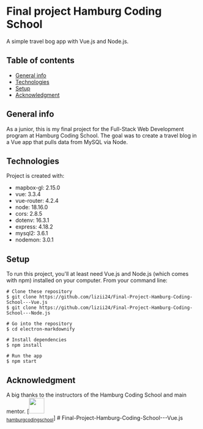 #  Final project Hamburg Coding School

A simple travel bog app with Vue.js and Node.js.

##  Table of contents

- [General info](#general-info)
- [Technologies](#technologies)
- [Setup](#setup)
- [Acknowledgment](#acknowledgment)

##  General info

As a junior, this is my final project for the Full-Stack Web Development program at Hamburg Coding School.
The goal was to create a travel blog in a Vue app that pulls data from MySQL via Node.

##  Technologies

Project is created with:

- mapbox-gl: 2.15.0
- vue: 3.3.4
- vue-router: 4.2.4
- node: 18.16.0
- cors: 2.8.5
- dotenv: 16.3.1
- express: 4.18.2
- mysql2: 3.6.1
- nodemon: 3.0.1

##  Setup

To run this project, you'll at least need Vue.js and Node.js (which comes with npm) installed on your computer. From your command line:

```
# Clone these repository
$ git clone https://github.com/lizii24/Final-Project-Hamburg-Coding-School---Vue.js
$ git clone https://github.com/lizii24/Final-Project-Hamburg-Coding-School---Node.js

# Go into the repository
$ cd electron-markdownify

# Install dependencies
$ npm install

# Run the app
$ npm start
```

##  Acknowledgment
A big thanks to the instructors of the Hamburg Coding School and main mentor.
[<img src="https://github.com/hamburgcodingschool.png" width="40px;" border-radius="50%"/><br /><sub><a href="https://github.com/hamburgcodingschool">hamburgcodingschool</a></sub>]
#   F i n a l - P r o j e c t - H a m b u r g - C o d i n g - S c h o o l - - - V u e . j s 
 
 
